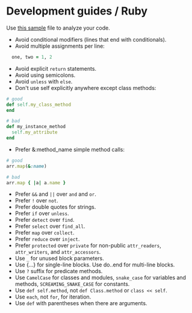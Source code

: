 # Development guides / Ruby

Use [this sample](/style/ruby/.rubocop.yml) file to analyze your code.

- Avoid conditional modifiers (lines that end with conditionals).
- Avoid multiple assignments per line:

```ruby
  one, two = 1, 2
```

- Avoid explicit `return` statements.
- Avoid using semicolons.
- Avoid `unless` with `else`.
- Don't use self explicitly anywhere except class methods:

```ruby
# good
def self.my_class_method
end

# bad
def my_instance_method
  self.my_attribute
end
```

- Prefer &:method_name simple method calls:

```ruby
# good
arr.map(&:name)

# bad
arr.map { |a| a.name }
```

- Prefer `&&` and `||` over `and` and `or`.
- Prefer `!` over `not`.
- Prefer double quotes for strings.
- Prefer `if` over `unless`.
- Prefer `detect` over `find`.
- Prefer `select` over `find_all`.
- Prefer `map` over `collect`.
- Prefer `reduce` over `inject`.
- Prefer `protected` over `private` for non-public `attr_readers`, `attr_writers`, and `attr_accessors`.
- Use `_` for unused block parameters.
- Use {...} for single-line blocks. Use do..end for multi-line blocks.
- Use `?` suffix for predicate methods.
- Use `CamelCase` for classes and modules, `snake_case` for variables and methods, `SCREAMING_SNAKE_CASE` for constants.
- Use `def self.method`, not `def Class.method` or `class << self`.
- Use `each`, not `for`, for iteration.
- Use `def` with parentheses when there are arguments.
